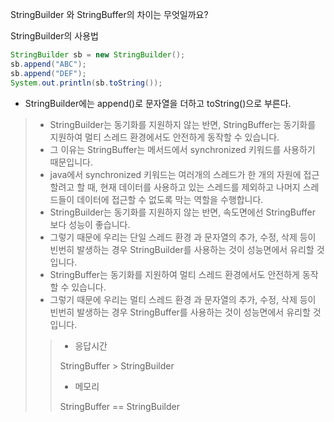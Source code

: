 StringBuilder 와 StringBuffer의 차이는 무엇일까요?

StringBuilder의 사용법
```java
StringBuilder sb = new StringBuilder();
sb.append("ABC");
sb.append("DEF");
System.out.println(sb.toString());
```

- StringBuilder에는 append()로 문자열을 더하고 toString()으로 부른다.

> - StringBuilder는 동기화를 지원하지 않는 반면, StringBuffer는 동기화를 지원하여 멀티 스레드 환경에서도 안전하게 동작할 수 있습니다.
> - 그 이유는 StringBuffer는 메서드에서 synchronized 키워드를 사용하기 때문입니다.
> - java에서 synchronized 키워드는 여러개의 스레드가 한 개의 자원에 접근할려고 할 때, 현재 데이터를 사용하고 있는 스레드를 제외하고 나머지 스레드들이 데이터에 접근할 수 없도록 막는 역할을 수행합니다.
> - StringBuilder는 동기화를 지원하지 않는 반면, 속도면에선 StringBuffer 보다 성능이 좋습니다.
> - 그렇기 때문에 우리는 단일 스레드 환경 과 문자열의 추가, 수정, 삭제 등이 빈번히 발생하는 경우 StringBuilder를 사용하는 것이 성능면에서 유리할 것입니다.
> - StringBuffer는 동기화를 지원하여 멀티 스레드 환경에서도 안전하게 동작할 수 있습니다.
> - 그렇기 때문에 우리는 멀티 스레드 환경 과 문자열의 추가, 수정, 삭제 등이 빈번히 발생하는 경우 StringBuffer를 사용하는 것이 성능면에서 유리할 것입니다.
>> - 응답시간
>> 
>>  StringBuffer > StringBuilder
>> 
>>  - 메모리
>>
>> StringBuffer == StringBuilder
